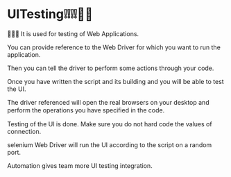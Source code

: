 # UITesting❕❕❕❕👨‍💻
🙌🙌🙌
It is used for testing of Web Applications.

You can provide reference to the Web Driver for which you want to run the application.

Then you can tell the driver to perform some actions through your code.

Once you have written the script and its building and you will be able to test the UI.

The driver referenced will open the real browsers on your desktop and perform the operations you have speciﬁed in the code.

Testing of the UI is done. Make sure you do not hard code the values of connection.

selenium Web Driver will run the UI according to the script on a random port.

Automation gives team more UI testing integration.

